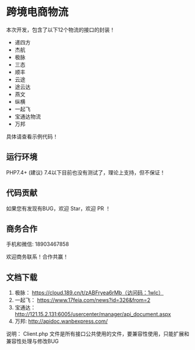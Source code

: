 # 跨境电商物流

本次开发，包含了以下12个物流的接口的封装！

- 递四方
- 杰航
- 极脉
- 三态
- 顺丰
- 云途
- 途云达
- 燕文
- 纵横
- 一起飞
- 宝通达物流
- 万邦

具体请查看示例代码！

## 运行环境

PHP7.4+ (建议)
7.4以下目前也没有测试了，理论上支持，但不保证！

## 代码贡献

如果您有发现有BUG，欢迎 Star，欢迎 PR ！

## 商务合作

手机和微信: 18903467858

欢迎商务联系！合作共赢！

## 文档下载
1. 极脉： https://cloud.189.cn/t/zABFryea6rMb（访问码：1wlc）  
2. 一起飞： https://www.17feia.com/news?id=326&from=2  
3. 宝通达： http://121.15.2.131:6005/usercenter/manager/api_document.aspx   
4. 万邦: http://apidoc.wanbexpress.com/   


说明： Client.php 文件是所有接口公共使用的文件，要兼容性使用，只能扩展和兼容性处理与修改BUG